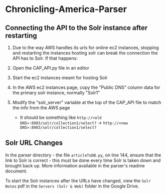 # Chronicling-America-Parser

Connecting the API to the Solr instance after restarting
---

1. Due to the way AWS handles its urls for online ec2 instances, stopping and restarting the instances hosting solr can break the connection the API has to Solr. If that happens:
	
1. Open the CAP_API.py file in an editor
	
1. Start the ec2 instances meant for hosting Solr
	
1. In the AWS ec2 instances page, copy the "Public DNS" column data for the primary solr instance, normally "Solr1"
	
1. Modify the "solr_server" variable at the top of the CAP_API file to match the info from the AWS page
	- It should be something like `http://<old DNS>:8983/solr/collection1/select?` -> `http://<new DNS>:8983/solr/collection1/select?`

Solr URL Changes
---

In the parser directory - the file `articleToDB.py`, on line 144, ensure that the link to Solr is correct - this must be done every time Solr is taken down and brought back up. More information available in the parser's readme document.

To start the Solr instances after the URLs have changed, view the `Solr Notes` pdf in the `Servers (Solr & Web)` folder in the Google Drive.

